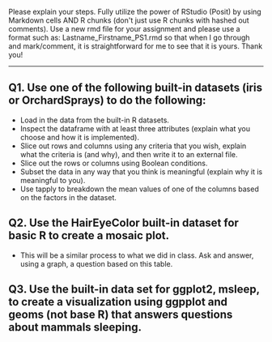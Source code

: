 Please explain your steps. Fully utilize the power of RStudio (Posit) by using Markdown cells AND R chunks (don't just use R chunks with hashed out comments). Use a new rmd file for your assignment and please use a format such as: Lastname_Firstname_PS1.rmd so that when I go through and mark/comment, it is straightforward for me to see that it is yours. Thank you!

--------------------------------

## Q1. Use one of the following built-in datasets (iris or OrchardSprays) to do the following: 
- Load in the data from the built-in R datasets.
- Inspect the dataframe with at least three attributes (explain what you choose and how it is implemented).
- Slice out rows and columns using any criteria that you wish, explain what the criteria is (and why), and then write it to an external file.
- Slice out the rows or columns using Boolean conditions.
- Subset the data in any way that you think is meaningful (explain why it is meaningful to you).
- Use tapply to breakdown the mean values of one of the columns based on the factors in the dataset. 

## Q2. Use the HairEyeColor built-in dataset for basic R to create a mosaic plot. 
- This will be a similar process to what we did in class. Ask and answer, using a graph, a question based on this table.

## Q3. Use the built-in data set for ggplot2, msleep, to create a visualization using ggpplot and geoms (not base R) that answers questions about mammals sleeping. 
